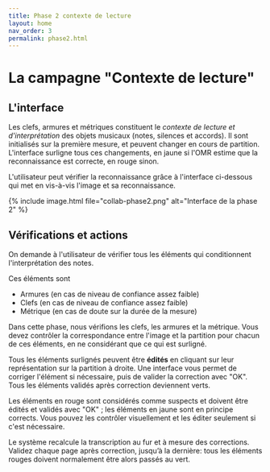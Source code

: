 ```yaml
---
title: Phase 2 contexte de lecture
layout: home
nav_order: 3
permalink: phase2.html
---
```


# La campagne "Contexte de lecture"

## L'interface

Les clefs, armures et métriques constituent le *contexte 
de lecture et d'interprétation* des objets musicaux 
(notes, silences et accords). Il sont initialisés 
sur la première mesure, et peuvent changer en 
cours de partition. L'interface surligne tous ces changements, 
en jaune si l'OMR estime  que la reconnaissance est correcte, 
en rouge sinon. 

L'utilisateur peut vérifier la
reconnaissance grâce à l'interface ci-dessous qui met en vis-à-vis
l'image et sa reconnaissance.


{% include image.html
file="collab-phase2.png" alt="Interface de la phase 2"  %} 


## Vérifications et actions

On demande à l'utilisateur de vérifier tous les éléments qui conditionnent l'interprétation  des notes. 

Ces éléments sont

 - Armures (en cas de niveau de confiance assez faible)
 - Clefs (en cas de niveau de confiance assez faible)
 - Métrique (en cas de doute sur la durée de la mesure)

Dans cette phase, nous vérifions les clefs, les armures et la métrique. Vous devez contrôler la correspondance entre l'image et la partition pour chacun de ces éléments, en ne considérant que ce qui est surligné. 

Tous les éléments surlignés peuvent être **édités** en cliquant sur leur représentation sur la partition à droite. Une interface vous permet de corriger l'élément si nécessaire, puis de valider la correction avec "OK". Tous les éléments validés après correction deviennent verts. 

Les éléments en rouge sont considérés comme suspects et doivent être édités et validés avec "OK" ; les éléments en jaune sont en principe corrects. Vous pouvez les contrôler visuellement et les éditer seulement si c'est nécessaire.

Le système recalcule la transcription au fur et à mesure des corrections. Validez chaque page après correction, jusqu’à la dernière: tous les éléments rouges doivent normalement être alors passés au vert.

